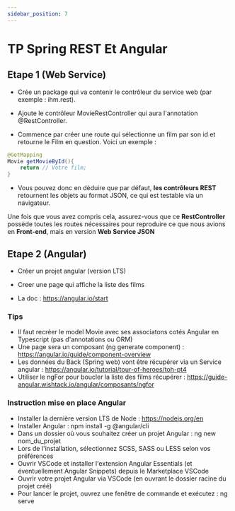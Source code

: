 ```yaml
---
sidebar_position: 7
---
```


# TP Spring REST Et Angular

## Etape 1 (Web Service)

- Crée un package qui va contenir le contrôleur du service web (par exemple : ihm.rest).

- Ajoute le contrôleur MovieRestController qui aura l'annotation @RestController.

- Commence par créer une route qui sélectionne un film par son id et retourne le Film en question. Voici un exemple :

```java
@GetMapping
Movie getMovieById(){
    return // Votre film;
}
```

- Vous pouvez donc en déduire que par défaut, **les contrôleurs REST** retournent les objets au format JSON, ce qui est testable via un navigateur.

Une fois que vous avez compris cela, assurez-vous que ce **RestController** possède toutes les routes nécessaires pour reproduire ce que nous avions en **Front-end**, mais en version **Web Service JSON**

## Etape 2 (Angular)

- Créer un projet angular (version LTS)

- Creer une page qui affiche la liste des films

- La doc : https://angular.io/start

### Tips

- Il faut recréer le model Movie avec ses associatons cotés Angular en Typescript (pas d'annotations ou ORM)
- Une page sera un composant (ng generate component) : https://angular.io/guide/component-overview
- Les données du Back (Spring web) vont être récupérer via un Service angular : https://angular.io/tutorial/tour-of-heroes/toh-pt4
- Utiliser le ngFor pour boucler la liste des films récupérer : https://guide-angular.wishtack.io/angular/composants/ngfor

### Instruction mise en place Angular

- Installer la dernière version LTS de Node : https://nodejs.org/en
- Installer Angular : npm install -g @angular/cli
- Dans un dossier où vous souhaitez créer un projet Angular : ng new nom_du_projet
- Lors de l'installation, sélectionnez SCSS, SASS ou LESS selon vos préférences
- Ouvrir VSCode et installer l'extension Angular Essentials (et éventuellement Angular Snippets) depuis le Marketplace VSCode
- Ouvrir votre projet Angular via VSCode (en ouvrant le dossier racine du projet créé)
- Pour lancer le projet, ouvrez une fenêtre de commande et exécutez : ng serve
